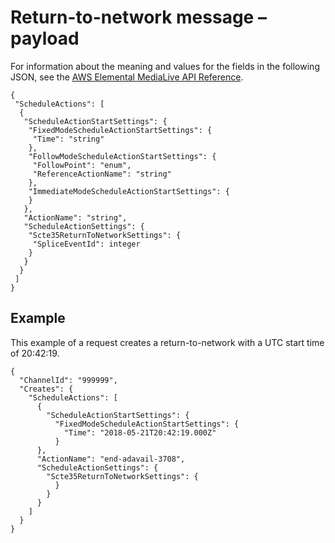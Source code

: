 # Return\-to\-network message – payload<a name="cli-schedule-fields-for-return-network"></a>

For information about the meaning and values for the fields in the following JSON, see the [AWS Elemental MediaLive API Reference](https://docs.aws.amazon.com/medialive/latest/apireference/)\.

```
{
 "ScheduleActions": [
  {
   "ScheduleActionStartSettings": {
    "FixedModeScheduleActionStartSettings": {
     "Time": "string"
    },
    "FollowModeScheduleActionStartSettings": {
     "FollowPoint": "enum",
     "ReferenceActionName": "string"
    },
    "ImmediateModeScheduleActionStartSettings": {
    }
   },
   "ActionName": "string",
   "ScheduleActionSettings": {
    "Scte35ReturnToNetworkSettings": {
     "SpliceEventId": integer                
    }
   }
  }
 ]
}
```

## Example<a name="json-return-network-example"></a>

This example of a request creates a return\-to\-network with a UTC start time of 20:42:19\.

```
{
  "ChannelId": "999999",
  "Creates": {
    "ScheduleActions": [
      {
        "ScheduleActionStartSettings": {
          "FixedModeScheduleActionStartSettings": {
            "Time": "2018-05-21T20:42:19.000Z"
          }
      },
      "ActionName": "end-adavail-3708",
      "ScheduleActionSettings": {
        "Scte35ReturnToNetworkSettings": {
          }
        }
      }
    ]
  }
}
```